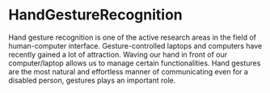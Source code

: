 # HandGestureRecognition
Hand gesture recognition is one of the active research areas in the field of human-computer interface. Gesture-controlled laptops and computers have recently gained a lot of attraction. Waving our hand in front of our computer/laptop allows us to manage certain functionalities. Hand gestures are the most natural and effortless manner of communicating even for a disabled person, gestures plays an important role.
